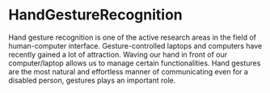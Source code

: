 # HandGestureRecognition
Hand gesture recognition is one of the active research areas in the field of human-computer interface. Gesture-controlled laptops and computers have recently gained a lot of attraction. Waving our hand in front of our computer/laptop allows us to manage certain functionalities. Hand gestures are the most natural and effortless manner of communicating even for a disabled person, gestures plays an important role.
